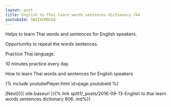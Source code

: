 ```yaml
---
layout: post
title: English to Thai learn words sentences dictionary 744 
youtubeId: SWZI6FMOnSA
---
```

 
 
Helps to learn Thai words and sentences for English speakers.

Opportunitiy to repeat the words sentences. 

Practice Thai language. 
 
10 minutes practice every day. 
 
How to learn Thai words and sentences for English speakers 
 
{% include youtubePlayer.html id=page.youtubeId %}
 
 
[Next]({{ site.baseurl }}{% link  split1/_posts/2016-09-13-English to thai learn words sentences dictionary 806 .md%})
 
